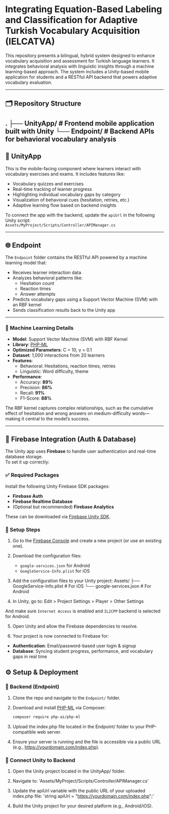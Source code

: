 # Integrating Equation-Based Labeling and Classification for Adaptive Turkish Vocabulary Acquisition (IELCATVA)
 
This repository presents a bilingual, hybrid system designed to enhance vocabulary acquisition and assessment for Turkish language learners. It integrates behavioral analysis with linguistic insights through a machine learning-based approach. The system includes a Unity-based mobile application for students and a RESTful API backend that powers adaptive vocabulary evaluation.

---

## 🗂 Repository Structure

. ├── UnityApp/ # Frontend mobile application built with Unity └── Endpoint/ # Backend APIs for behavioral vocabulary analysis
---

## 📱 UnityApp

This is the mobile-facing component where learners interact with vocabulary exercises and exams. It includes features like:

- Vocabulary quizzes and exercises  
- Real-time tracking of learner progress  
- Highlighting individual vocabulary gaps by category  
- Visualization of behavioral cues (hesitation, retries, etc.)  
- Adaptive learning flow based on backend insights  

To connect the app with the backend, update the `apiUrl` in the following Unity script:  
`Assets/MyProject/Scripts/Controller/APIManager.cs`

---

## 🌐 Endpoint

The `Endpoint` folder contains the RESTful API powered by a machine learning model that:

- Receives learner interaction data
- Analyzes behavioral patterns like:
  - Hesitation count
  - Reaction times
  - Answer attempts
- Predicts vocabulary gaps using a Support Vector Machine (SVM) with an RBF kernel
- Sends classification results back to the Unity app

---

### 🧠 Machine Learning Details

- **Model**: Support Vector Machine (SVM) with RBF Kernel  
- **Library**: [PHP-ML](https://github.com/php-ai/php-ml)  
- **Optimized Parameters**: C = 10, γ = 0.1  
- **Dataset**: 1,000 interactions from 20 learners  
- **Features**: 
  - Behavioral: Hesitations, reaction times, retries  
  - Linguistic: Word difficulty, theme  
- **Performance**:
  - Accuracy: **89%**
  - Precision: **86%**
  - Recall: **91%**
  - F1-Score: **88%**

The RBF kernel captures complex relationships, such as the cumulative effect of hesitation and wrong answers on medium-difficulty words—making it central to the model’s success.

---


## 🔐 Firebase Integration (Auth & Database)

The Unity app uses **Firebase** to handle user authentication and real-time database storage.  
To set it up correctly:

### ✅ Required Packages

Install the following Unity Firebase SDK packages:

- **Firebase Auth**
- **Firebase Realtime Database**
- (Optional but recommended) **Firebase Analytics**

These can be downloaded via [Firebase Unity SDK](https://firebase.google.com/docs/unity/setup).

### 🔧 Setup Steps

1. Go to the [Firebase Console](https://console.firebase.google.com/) and create a new project (or use an existing one).

2. Download the configuration files:
   - `google-services.json` for Android
   - `GoogleService-Info.plist` for iOS

3. Add the configuration files to your Unity project:
Assets/ ├── GoogleService-Info.plist # For iOS └── google-services.json # For Android

4. In Unity, go to:
Edit > Project Settings > Player > Other Settings

And make sure `Internet Access` is enabled and `IL2CPP` backend is selected for Android.

5. Open Unity and allow the Firebase dependencies to resolve.

6. Your project is now connected to Firebase for:
- **Authentication**: Email/password-based user login & signup
- **Database**: Syncing student progress, performance, and vocabulary gaps in real time

## ⚙️ Setup & Deployment

### 🔧 Backend (Endpoint)

1. Clone the repo and navigate to the `Endpoint/` folder.

2. Download and install [PHP-ML](https://github.com/php-ai/php-ml) via Composer:
   ```bash
   composer require php-ai/php-ml
3. Upload the index.php file located in the Endpoint/ folder to your PHP-compatible web server.

4. Ensure your server is running and the file is accessible via a public URL (e.g., https://yourdomain.com/index.php).

### 🔗 Connect Unity to Backend
1. Open the Unity project located in the UnityApp/ folder.

2. Navigate to:
'Assets/MyProject/Scripts/Controller/APIManager.cs'

3. Update the apiUrl variable with the public URL of your uploaded index.php file:
'string apiUrl = "https://yourdomain.com/index.php";'

4. Build the Unity project for your desired platform (e.g., Android/iOS).



